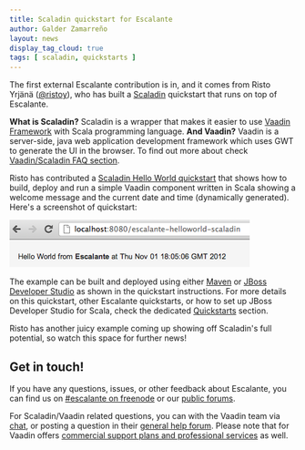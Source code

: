 ```yaml
---
title: Scaladin quickstart for Escalante
author: Galder Zamarreño
layout: news
display_tag_cloud: true
tags: [ scaladin, quickstarts ]
---
```


The first external Escalante contribution is in, and it comes from
Risto Yrjänä ([@ristoy](https://twitter.com/ristoy)), who has built a
[Scaladin](https://vaadin.com/directory#addon/scaladin) quickstart that
runs on top of Escalante.

<div class="alert alert-success">
<strong>What is Scaladin?</strong> Scaladin is a wrapper that makes it
easier to use <a href="http://vaadin.com">Vaadin Framework</a> with Scala
programming language. <strong>And Vaadin?</strong> Vaadin is a
server-side, java web application development framework which uses GWT to
generate the UI in the browser. To find out more about check
<a href="/faq/#vaadin">Vaadin/Scaladin FAQ section</a>.
</div>

Risto has contributed a [Scaladin Hello World
quickstart](https://github.com/escalante/escalante-quickstart/tree/master/helloworld-scaladin)
that shows how to build, deploy and run a simple Vaadin component written in
Scala showing a welcome message and the current date and time
(dynamically generated). Here's a screenshot of quickstart:

<img src="/images/scaladin-hello-world.png" class="thumbnail" />

The example can be built and deployed using either
[Maven](http://maven.apache.org/) or [JBoss Developer
Studio](https://devstudio.jboss.com/download/) as shown in the quickstart
instructions. For more details on this quickstart, other Escalante
quickstarts, or how to set up JBoss Developer Studio for Scala, check the
dedicated [Quickstarts](/quickstarts) section.

Risto has another juicy example coming up showing off Scaladin's full potential,
so watch this space for further news!

## Get in touch!

If you have any questions, issues, or other feedback about Escalante, you
can find us on [#escalante on freenode](/community/#irc)
or our [public forums](/community/#user_forum).

For Scaladin/Vaadin related questions, you can with the Vaadin team via
[chat](https://vaadin.com/chat), or posting a question in their [general help
forum](https://vaadin.com/forum/-/message_boards?_19_mbCategoryId=11564).
Please note that for Vaadin offers [commercial support plans and professional
services](https://vaadin.com/services) as well.
